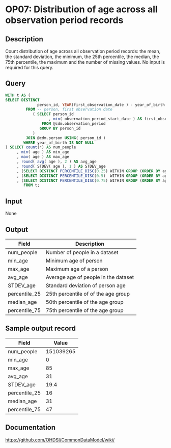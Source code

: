 <!---
Group:observation period
Name:OP07 Distribution of age across all observation period records
Author:Patrick Ryan
CDM Version: 5.0
-->

# OP07: Distribution of age across all observation period records

## Description
Count distribution of age across all observation period records:  the mean, the standard deviation, the minimum, the 25th percentile, the median, the 75th percentile, the maximum and the number of missing values. No input is required for this query.

## Query
```sql
WITH t AS (
SELECT DISTINCT
              person_id, YEAR(first_observation_date ) - year_of_birth AS age
         FROM -- person, first observation date
            ( SELECT person_id
                   , min( observation_period_start_date ) AS first_observation_date
                FROM @cdm.observation_period
               GROUP BY person_id
            )
         JOIN @cdm.person USING( person_id )
        WHERE year_of_birth IS NOT NULL
) SELECT count(*) AS num_people
     , min( age ) AS min_age
     , max( age ) AS max_age
     , round( avg( age ), 2 ) AS avg_age
     , round( STDEV( age ), 1 ) AS STDEV_age
     , (SELECT DISTINCT PERCENTILE_DISC(0.25) WITHIN GROUP (ORDER BY age ) over () FROM t) AS percentile_25
     , (SELECT DISTINCT PERCENTILE_DISC(0.5)  WITHIN GROUP (ORDER BY age ) over () FROM t) AS median_age
     , (SELECT DISTINCT PERCENTILE_DISC(0.75) WITHIN GROUP (ORDER BY age ) over () FROM t) AS percentile_75
        FROM t;
```

## Input

None

## Output

| Field |  Description |
| --- | --- |
| num_people | Number of people in a dataset |
| min_age | Minimum age of person |
| max_age | Maximum age of a person |
| avg_age | Average age of people in the dataset |
| STDEV_age | Standard deviation of person age |
|  percentile_25 |  25th percentile of of the age group |
|  median_age |  50th percentile of the age group |
|  percentile_75 |  75th percentile of the age group |

## Sample output record

| Field |  Value |
| --- | --- |
| num_people | 151039265 |
| min_age |  0 |
| max_age |  85 |
| avg_age |  31 |
| STDEV_age |  19.4 |
| percentile_25 |  16 |
| median_age |  31 |
| percentile_75 |  47 |

## Documentation
https://github.com/OHDSI/CommonDataModel/wiki/

